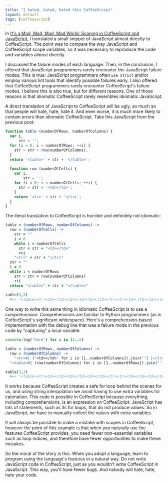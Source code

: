 ```yaml
---
title: "I hated, hated, hated this CoffeeScript"
layout: default
tags: [coffeescript]
---
```


In [It's a Mad, Mad, Mad, Mad World: Scoping in CoffeeScript and JavaScript][mad], I translated a small snippet of JavaScript almost directly to CoffeeScript. The point was to compare the way JavaScript and CoffeeScript scope variables, so it was necessary to reproduce the code and variables almost directly.

[mad]: http://raganwald.com/2013/07/27/Ive-always-been-mad.html

I discussed the failure modes of each language. Then, in the conclusion, I offered that JavaScript programmers rarely encounter the JavaScript failure modes. This is true: JavaScript programmers often `use strict` and/or employ various lint tools that identify possible failures early. I also offered that CoffeeScript programmers rarely encounter CoffeeScript's failure modes. I believe this is also true, but for different reasons. One of those reasons is that idiomatic CoffeeScript rarely resembles idiomatic JavaScript.

A direct translation of JavaScript to CoffeeScript will be ugly, so much so that people will hate, hate, hate it. And even worse, it is much more likely to contain errors than idiomatic CoffeeScript. Take this JavaScript from the previous post:

```javascript
function table (numberOfRows, numberOfColumns) {
  var i,
      str = '';
  for (i = 0; i < numberOfRows; ++i) {
    str = str + row(numberOfColumns);
  }
  return '<table>' + str + '</table>';
  
  function row (numberOfCells) {
    var i,
        str = '';
    for (i = 0; i < numberOfCells; ++i) {
      str = str + '<td></td>';
    }
    return '<tr>' + str + '</tr>';
  }
}
```

The literal translation to CoffeeScript is horrible and definitely not idiomatic:

```coffeescript
table = (numberOfRows, numberOfColumns) ->
  row = (numberOfCells) ->
    str = ""
    i = 0
    while i < numberOfCells
      str = str + "<td></td>"
      ++i
    "<tr>" + str + "</tr>"
  str = ""
  i = 0
  while i < numberOfRows
    str = str + row(numberOfColumns)
    ++i
  return "<table>" + str + "</table>"
  
table(3,3)
  #=> "<table><tr><td></td><td></td><td></td></tr><tr><td></td><td></td><td></td></tr><tr><td></td><td></td><td></td></tr></table>"
```

One way to write this same thing in idiomatic CoffeeScript is to use a *comprehension*. Comprehensions are familiar to Python programmers (as is CoffeeScript's significant whitespace). Here's a comprehension-based implementation with the debug line that was a failure mode in the previous code by "capturing" a local variable:

```coffeescript
console.log('here') for i in [1..5]

table = (numberOfRows, numberOfColumns) ->
  row = (numberOfColumns) ->
    "<tr>#{ ('<td></td>' for i in [1..numberOfColumns]).join('') }</tr>"
  "<table>#{ (row(numberOfColumns) for i in [1..numberOfRows]).join('') }</table>"

table(3,3)
  #=> "<table><tr><td></td><td></td><td></td></tr><tr><td></td><td></td><td></td></tr><tr><td></td><td></td><td></td></tr></table>"
```

It works because CoffeeScript creates a safe for loop behind the scenes for us, and using string interpolation we avoid having to use extra variables for catenation. This code is possible in CoffeeScript because everything, including comprehensions, is an expression on CoffeeScript. JavaScript has lots of statements, such as its for loops, that do not produce values. So in JavaScript, we have to manually collect the values with extra variables.

It will always be possible to make a mistake with scopes in CoffeeScript, however the point of this example is that when you naturally use the features CoffeeScript provides, you need fewer non-essential variables such as loop indices, and therefore have fewer opportunities to make these mistakes.

So the moral of the story is this: When you adopt a language, learn to program using the language's features in a natural way. Do not write JavaScript code in CoffeeScript, just as you wouldn't write CoffeeScript in JavaScript. This way, you'll have fewer bugs. And nobody will hate, hate, hate your code.